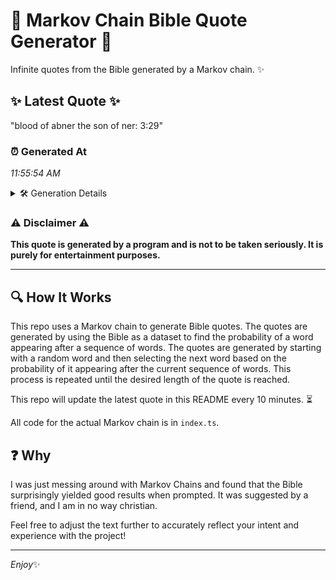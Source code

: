 # 📖 Markov Chain Bible Quote Generator 📖

Infinite quotes from the Bible generated by a Markov chain. ✨

## ✨ Latest Quote ✨
"blood of abner the son of ner: 3:29"

### ⏰ Generated At
*11:55:54 AM*

<details>
    <summary>🛠️ Generation Details</summary>
    <p>
        <strong>🌱 Seed:</strong> blood<br>
        <strong>🔄 Iterations:</strong> 7<br>
        <strong>📜 Context History:</strong><br>[ blood ]: of<br>[ blood, of ]: abner<br>[ blood, of, abner ]: the<br>[ blood, of, abner, the ]: son<br>[ blood, of, abner, the, son ]: of<br>[ blood, of, abner, the, son, of ]: ner:<br>[ of, abner, the, son, of, ner: ]: 3:29<br>
    </p>
</details>

### ⚠️ Disclaimer ⚠️
**This quote is generated by a program and is not to be taken seriously. It is purely for entertainment purposes.**

---

## 🔍 How It Works

This repo uses a Markov chain to generate Bible quotes. The quotes are generated by using the Bible as a dataset to find the probability of a word appearing after a sequence of words. The quotes are generated by starting with a random word and then selecting the next word based on the probability of it appearing after the current sequence of words. This process is repeated until the desired length of the quote is reached.

This repo will update the latest quote in this README every 10 minutes. ⏳

All code for the actual Markov chain is in `index.ts`.

## ❓ Why

I was just messing around with Markov Chains and found that the Bible surprisingly yielded good results when prompted. 
It was suggested by a friend, and I am in no way christian.

Feel free to adjust the text further to accurately reflect your intent and experience with the project!

---

*Enjoy*✨

